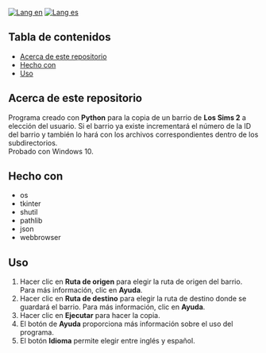 [![Lang en](https://img.shields.io/badge/lang-en-blue?style=flat)](https://github.com/ian-ani/ts2_copy_neigh/blob/main/README.md)
[![Lang es](https://img.shields.io/badge/lang-es-red?style=flat)](https://github.com/ian-ani/ts2_copy_neigh/blob/main/README.es.md)

## Tabla de contenidos

- [Acerca de este repositorio](#Acerca-de-este-repositorio)
- [Hecho con](#Hecho-con)
- [Uso](#Uso)

## Acerca de este repositorio

Programa creado con **Python** para la copia de un barrio de **Los Sims 2** a elección del usuario.
Si el barrio ya existe incrementará el número de la ID del barrio y también lo hará con los archivos
correspondientes dentro de los subdirectorios.  
Probado con Windows 10.

## Hecho con

- os
- tkinter
- shutil
- pathlib
- json
- webbrowser

## Uso

1. Hacer clic en **Ruta de origen** para elegir la ruta de origen del barrio. 
Para más información, clic en **Ayuda**.
2. Hacer clic en **Ruta de destino** para elegir la ruta de destino donde se guardará el barrio.
Para más información, clic en **Ayuda**.
3. Hacer clic en **Ejecutar** para hacer la copia.
4. El botón de **Ayuda** proporciona más información sobre el uso del programa.
5. El botón **Idioma** permite elegir entre inglés y español.